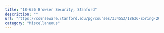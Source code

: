 ```yaml
---
title: "18-636 Browser Security, Stanford"
description: ""
url: "https://courseware.stanford.edu/pg/courses/334553/18636-spring-2013"
category: "Miscellaneous"
---
```

